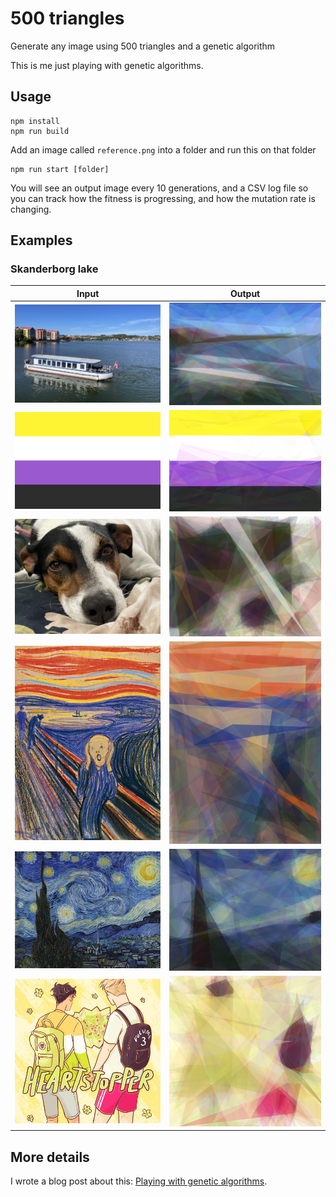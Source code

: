 # 500 triangles

Generate any image using 500 triangles and a genetic algorithm

This is me just playing with genetic algorithms.

## Usage

    npm install
    npm run build

Add an image called `reference.png` into a folder and run this on that folder

    npm run start [folder]

You will see an output image every 10 generations, and a CSV log file so you can track how the fitness is progressing, and how the mutation rate is changing.

## Examples

### Skanderborg lake

| Input                                                   | Output                                                     |
| ------------------------------------------------------- | ---------------------------------------------------------- |
| ![Skanderborg reference](./skanderborg/reference.png)   | ![Skanderborg best solution](./skanderborg/best_yet.png)   |
| ![Enby reference](./enby/reference.png)                 | ![Enby best solution](./enby/best_yet.png)                 |
| ![Arki reference](./arki/reference.png)                 | ![Arki best solution](./arki/best_yet.png)                 |
| ![The Scream reference](./the-scream/reference.png)     | ![The Scream best solution](./the-scream/best_yet.png)     |
| ![Starry Night reference](./starry-night/reference.png) | ![Starry Night best solution](./starry-night/best_yet.png) |
| ![Heartstopper reference](./heartstopper/reference.png) | ![Heartstopper best solution](./heartstopper/best_yet.png) |

## More details

I wrote a blog post about this: [Playing with genetic algorithms](https://www.aimeerivers.com/2024/09/15/playing-with-genetic-algorithms.html).
